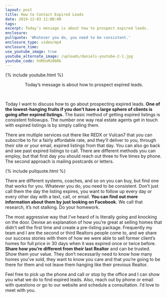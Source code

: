 ```yaml
---
layout: post
title: How to Contact Expired Leads
date: 2019-12-03 11:00:00
tags:
excerpt: Today’s message is about how to prospect expired leads.
enclosure:
pullquote: 'Whatever you do, you need to be consistent.'
enclosure_type: video/mp4
enclosure_time:
use_youtube_image: true
youtube_alternate_image: /uploads/daniels-youtube-2-1.jpg
youtube_code: hVRhnM106Rk
---
```


{% include youtube.html %}

<center>Today&rsquo;s message is about how to prospect expired leads.</center>

&nbsp;

Today I want to discuss how to go about prospecting expired leads. **One of the lowest-hanging fruits if you don’t have a large sphere of clients is going after expired listings.** The basic method of getting expired listings is consistent followups. The number one way real estate agents get in touch with expired listings is by simply calling them.&nbsp;

There are multiple services out there like REDX or Vulcan7 that you can subscribe to for a fairly affordable rate, and they’ll deliver to you, through their site or your email, expired listings from that day. You can also go back and see past expired listings to call. There are different methods you can employ, but that first day you should reach out three to five times by phone. The second approach is mailing postcards or letters.&nbsp;

{% include pullquote.html %}

There are different systems, coaches, and so on you can buy, but find one that works for you. Whatever you do, you need to be consistent. Don’t just call them the day the listing expires, you want to follow up every day or every other day with a text, call, or email. **You can find out more information about them by just looking on Facebook.** We call that research, it’s not stalking. Do your homework.&nbsp;

The most aggressive way that I’ve heard of is literally going and knocking on the door. Devise an explanation of how you’re great at selling homes that didn’t sell the first time and create a pre-listing package. Frequently my team and I are the second or third Realtors people come to, and we share our success stories with them of how we were able to sell former client’s homes for full price in 30 days when it was expired once or twice before. **Share how you’re different from their last Realtor** and can be trusted. Show them your value. They don’t necessarily need to know how many homes you’ve sold, they want to know you care and that you’re going to be there for them and not leave them hanging like their previous Realtor.&nbsp;

Feel free to pick up the phone and call or stop by the office and I can show you what we do to find expired leads. Also, reach out by phone or email with questions or go to our website and schedule a consultation. I’d love to meet with you.&nbsp;